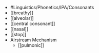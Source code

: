 - #Linguistics/Phonetics/IPA/Consonants
- [[breathy]]
- [[alveolar]]
- [[central consonant]]
- [[nasal]]
- [[stop]]
- Airstream Mechanism
	- [[pulmonic]]